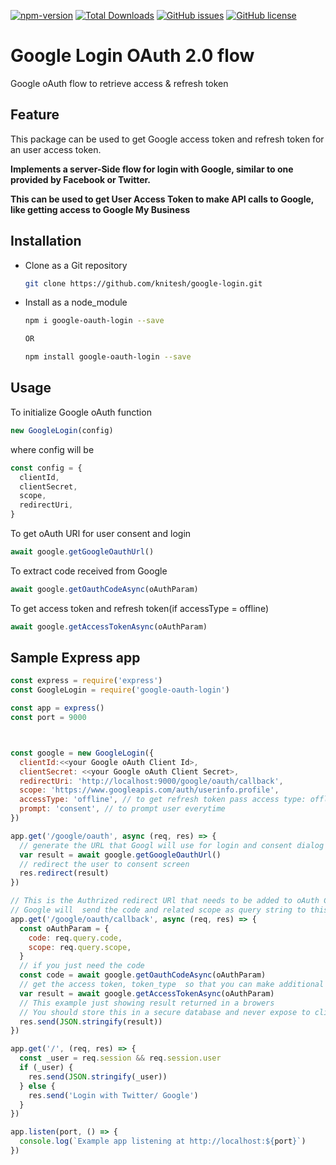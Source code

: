 [![npm-version](https://img.shields.io/npm/v/google-oauth-login?color=green&style=flat-square)](https://img.shields.io/npm/v/google-oauth-login?color=green&style=flat-square)
[![Total Downloads](https://img.shields.io/npm/dw/google-oauth-login?style=flat-square)](https://www.npmjs.com/package/google-oauth-login)
[![GitHub issues](https://img.shields.io/github/issues/knitesh/google-oauth-login?style=flat-square)](https://github.com/knitesh/google-oauth-login/issues)
[![GitHub license](https://img.shields.io/github/license/knitesh/google-oauth-login)](https://github.com/knitesh/google-oauth-login/blob/master/LICENSE)

# Google Login OAuth 2.0 flow

Google oAuth flow to retrieve access &amp; refresh token

## Feature

This package can be used to get Google access token and refresh token for an user access token.

**Implements a server-Side flow for login with Google, similar to one provided by Facebook or Twitter.**

**This can be used to get User Access Token to make API calls to Google, like getting access to Google My Business**

## Installation

- Clone as a Git repository

  ```sh
  git clone https://github.com/knitesh/google-login.git
  ```

- Install as a node_module

  ```sh
  npm i google-oauth-login --save

  OR

  npm install google-oauth-login --save
  ```

## Usage

To initialize Google oAuth function

```js
new GoogleLogin(config)
```

where config will be

```js
const config = {
  clientId,
  clientSecret,
  scope,
  redirectUri,
}
```

To get oAuth URl for user consent and login

```js
await google.getGoogleOauthUrl()
```

To extract code received from Google

```js
await google.getOauthCodeAsync(oAuthParam)
```

To get access token and refresh token(if accessType = offline)

```js
await google.getAccessTokenAsync(oAuthParam)
```

## Sample Express app

```js
const express = require('express')
const GoogleLogin = require('google-oauth-login')

const app = express()
const port = 9000



const google = new GoogleLogin({
  clientId:<<your Google oAuth Client Id>,
  clientSecret: <<your Google oAuth Client Secret>,
  redirectUri: 'http://localhost:9000/google/oauth/callback',
  scope: 'https://www.googleapis.com/auth/userinfo.profile',
  accessType: 'offline', // to get refresh token pass access type: offline
  prompt: 'consent', // to prompt user everytime
})

app.get('/google/oauth', async (req, res) => {
  // generate the URL that Googl will use for login and consent dialog
  var result = await google.getGoogleOauthUrl()
  // redirect the user to consent screen
  res.redirect(result)
})

// This is the Authrized redirect URl that needs to be added to oAuth Client Id generation screen
// Google will  send the code and related scope as query string to this Url
app.get('/google/oauth/callback', async (req, res) => {
  const oAuthParam = {
    code: req.query.code,
    scope: req.query.scope,
  }
  // if you just need the code
  const code = await google.getOauthCodeAsync(oAuthParam)
  // get the access token, token_type  so that you can make additional call to google
  var result = await google.getAccessTokenAsync(oAuthParam)
  // This example just showing result returned in a browers
  // You should store this in a secure database and never expose to client app
  res.send(JSON.stringify(result))
})

app.get('/', (req, res) => {
  const _user = req.session && req.session.user
  if (_user) {
    res.send(JSON.stringify(_user))
  } else {
    res.send('Login with Twitter/ Google')
  }
})

app.listen(port, () => {
  console.log(`Example app listening at http://localhost:${port}`)
})
```
